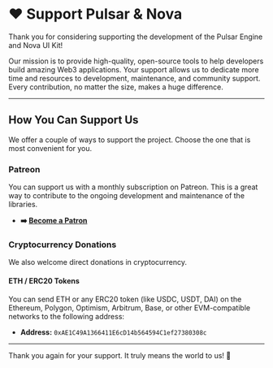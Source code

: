 # ❤️ Support Pulsar & Nova

Thank you for considering supporting the development of the Pulsar Engine and Nova UI Kit!

Our mission is to provide high-quality, open-source tools to help developers build amazing Web3 applications. Your support allows us to dedicate more time and resources to development, maintenance, and community support. Every contribution, no matter the size, makes a huge difference.

---

## How You Can Support Us

We offer a couple of ways to support the project. Choose the one that is most convenient for you.

### Patreon

You can support us with a monthly subscription on Patreon. This is a great way to contribute to the ongoing development and maintenance of the libraries.

-   **➡️ [Become a Patron](https://www.patreon.com/TUWAIO)**

### Cryptocurrency Donations

We also welcome direct donations in cryptocurrency.

#### ETH / ERC20 Tokens
You can send ETH or any ERC20 token (like USDC, USDT, DAI) on the Ethereum, Polygon, Optimism, Arbitrum, Base, or other EVM-compatible networks to the following address:

-   **Address:** `0xAE1C49A1366411E6cD14b564594C1ef27380308c`

---

Thank you again for your support. It truly means the world to us! 🚀